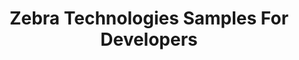 ---
publish: false
title: Zebra Technologies Samples For Developers
layout: list-products.html
products:
  - title: EMDK For Android
    description: Java sample projects using EMDK API's, Data Capture, Profile Manager, etc.
    url: emdk-for-android/4-0
    image: emdk-for-android/1.png
    versions:
      - url: emdk-for-android/4-0
        menu: "4.0"
      - url: emdk-for-android/3-1
        menu: "3.1"
  - title: EMDK For Xamarin
    description: C# Xamarin sample projects using EMDK API's, Data Capture, Profile Manager, etc.
    url: emdk-for-xamarin/1-0
    image: emdk-for-xamarin/1.jpg
    versions:
      - url: emdk-for-xamarin/1-0
        menu: "1.0"

---